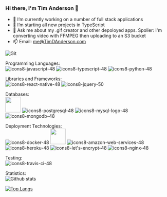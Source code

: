 
### Hi there, I'm Tim Anderson 👋


- 🔭 I’m currently working on a number of full stack applications
- 🌱 I’m starting all new projects in TypeScript
- 💬 Ask me about my .gif creator and other depoloyed apps.  Spolier: I'm converting video with FFMPEG then uploading to an S3 bucket
- 📫 Email: me@TimDAnderson.com

![Git](https://img.shields.io/badge/-Git-05122A?style=flat&logo=git)&nbsp;

Programming Languages:\
![icons8-javascript-48](https://user-images.githubusercontent.com/71040019/120941235-63869f00-c6d6-11eb-997d-f0a08983ef24.png)
![icons8-typescript-48](https://user-images.githubusercontent.com/71040019/120941239-65506280-c6d6-11eb-980a-84fac2bb49bd.png)
![icons8-python-48](https://user-images.githubusercontent.com/71040019/120941242-67b2bc80-c6d6-11eb-9166-c981c839c51a.png)

Libraries and Frameworks:\
![icons8-react-native-48](https://user-images.githubusercontent.com/71040019/120942024-f1648900-c6da-11eb-9ab8-7ffd26c40ce3.png)
![icons8-jquery-50](https://user-images.githubusercontent.com/71040019/120942040-06411c80-c6db-11eb-926c-94458a17706d.png)


Databases:\
<img src="https://user-images.githubusercontent.com/71040019/120941737-2cfe5380-c6d9-11eb-8889-4ba6e2c240c7.png" width="48" height="48">
![icons8-postgresql-48](https://user-images.githubusercontent.com/71040019/120941888-27553d80-c6da-11eb-88d3-4052534b3e64.png)
![icons8-mysql-logo-48](https://user-images.githubusercontent.com/71040019/120941919-4227b200-c6da-11eb-9d90-bdcd938eaffd.png)
![icons8-mongodb-48](https://user-images.githubusercontent.com/71040019/120942009-d09c3380-c6da-11eb-99e9-4ff8a972968e.png)



Deployment Technologies:\
![icons8-docker-48](https://user-images.githubusercontent.com/71040019/120941094-ab58f680-c6d5-11eb-8a9f-41de2021dc24.png)
<img src="https://user-images.githubusercontent.com/71040019/120945984-ce909f80-c6ef-11eb-94c2-ca5a2c536471.png" width="48" height="48">
![icons8-amazon-web-services-48](https://user-images.githubusercontent.com/71040019/120941854-f37a1800-c6d9-11eb-8852-87dea6254468.png)
![icons8-heroku-48](https://user-images.githubusercontent.com/71040019/120941871-0db3f600-c6da-11eb-9d03-bad785d919e9.png)
![icons8-let's-encrypt-48](https://user-images.githubusercontent.com/71040019/120942093-6a63e080-c6db-11eb-87e3-76a30ae4ebd1.png)
![icons8-nginx-48](https://user-images.githubusercontent.com/71040019/120942094-6b950d80-c6db-11eb-8950-ebafcd9cfe32.png)

Testing:\
![icons8-travis-ci-48](https://user-images.githubusercontent.com/71040019/120942173-ececa000-c6db-11eb-8442-f8aeb9626b51.png)


Statistics:\
![Github stats](https://github-readme-stats.vercel.app/api?username=TimDAnderson&show_icons=true)

[![Top Langs](https://github-readme-stats.vercel.app/api/top-langs/?username=TimDAnderson&layout=compact&hide=Batchfile)](https://github.com/anuraghazra/github-readme-stats)

<!--
**TimDAnderson/TimDAnderson** is a ✨ _special_ ✨ repository because its `README.md` (this file) appears on your GitHub profile.

Here are some ideas to get you started:

- 🔭 I’m currently working on ...
- 🌱 I’m currently learning ...
- 👯 I’m looking to collaborate on ...
- 🤔 I’m looking for help with ...
- 💬 Ask me about ...
- 📫 How to reach me: ...
- 😄 Pronouns: ...
- ⚡ Fun fact: ...
-->
